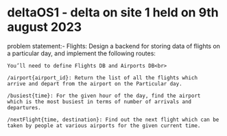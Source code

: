 # deltaOS1 - delta on site 1 held on 9th august 2023

problem statement:-
Flights: Design a backend for storing data of flights on a particular day, and implement the following routes:<br>
	
	You’ll need to define Flights DB and Airports DB<br>

	/airport{airport_id}: Return the list of all the flights which
 	arrive and depart from the airport on the Particular day.

	/busiest{time}: For the given hour of the day, find the airport 
 	which is the most busiest in terms of number of arrivals and departures.
	
	/nextFlight{time, destination}: Find out the next flight which can be
 	taken by people at various airports for the given current time.
